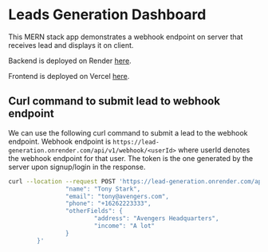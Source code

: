 # Leads Generation Dashboard

This MERN stack app demonstrates a webhook endpoint on server that receives lead and displays it on client.

Backend is deployed on Render [here](https://lead-generation.onrender.com).

Frontend is deployed on Vercel [here](https://leads-generation-frontend.onrender.com).

## Curl command to submit lead to webhook endpoint

We can use the following curl command to submit a lead to the webhook endpoint.
Webhook endpoint is `https://lead-generation.onrender.com/api/v1/webhook/<userId>` where userId denotes the webhook endpoint for that user.
The token is the one generated by the server upon signup/login in the response.

```bash
curl --location --request POST 'https://lead-generation.onrender.com/api/v1/webhook/1'   --header 'Content-Type: application/json'    --cookie 'token=eyJhbGciOiJIUzI1NiIsInR5cCI6IkpXVCJ9.eyJ1c2VySWQiOjEsImlhdCI6MTY4ODAyNTcwNCwiZXhwIjoxNjg4Mjg0OTA0fQ.To-57OI0obsc54appNczrmN1iHWo_Xl-7jnVkHBTnrk'     --data-raw '{
                "name": "Tony Stark",
                "email": "tony@avengers.com",
                "phone": "+16262223333",
                "otherFields": {
                        "address": "Avengers Headquarters",
                        "income": "A lot"
                }
        }'
```
